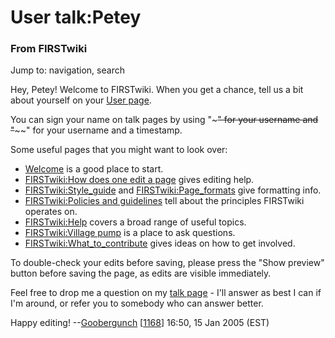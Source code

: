# User talk:Petey

### From FIRSTwiki

Jump to: navigation, search

Hey, Petey! Welcome to FIRSTwiki. When you get a chance, tell us a bit about
yourself on your [User page](/index.php?title=User:Petey&action=edit
"User:Petey" ).

You can sign your name on talk pages by using "~~~" for your username and
"~~~~" for your username and a timestamp.

Some useful pages that you might want to look over:

  * [Welcome](/index.php/FIRSTwiki:New_users_page "FIRSTwiki:New users page" ) is a good place to start. 
  * [FIRSTwiki:How does one edit a page](/index.php/FIRSTwiki:How_does_one_edit_a_page "FIRSTwiki:How does one edit a page" ) gives editing help. 
  * [FIRSTwiki:Style_guide](/index.php/FIRSTwiki:Style_guide "FIRSTwiki:Style guide" ) and [FIRSTwiki:Page_formats](/index.php/FIRSTwiki:Page_formats "FIRSTwiki:Page formats" ) give formatting info. 
  * [FIRSTwiki:Policies and guidelines](/index.php/FIRSTwiki:Policies_and_guidelines "FIRSTwiki:Policies and guidelines" ) tell about the principles FIRSTwiki operates on. 
  * [FIRSTwiki:Help](/index.php/FIRSTwiki:Help "FIRSTwiki:Help" ) covers a broad range of useful topics. 
  * [FIRSTwiki:Village pump](/index.php/FIRSTwiki:Village_pump "FIRSTwiki:Village pump" ) is a place to ask questions. 
  * [FIRSTwiki:What_to_contribute](/index.php/FIRSTwiki:What_to_contribute "FIRSTwiki:What to contribute" ) gives ideas on how to get involved. 

To double-check your edits before saving, please press the "Show preview"
button before saving the page, as edits are visible immediately.

Feel free to drop me a question on my [talk
page](/index.php/User_talk:Goobergunch "User talk:Goobergunch" ) \- I'll
answer as best I can if I'm around, or refer you to somebody who can answer
better.

Happy editing! --[Goobergunch](/index.php/User:Goobergunch "User:Goobergunch"
) [[1168](/index.php/1168 "1168" )] 16:50, 15 Jan 2005 (EST)

